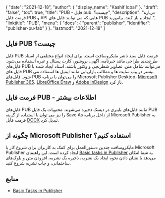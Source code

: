 {
  "date": "2021-12-18",
  "author": {
    "display_name": "Kashif Iqbal"
}،
  "draft": "false",
  "toc": true,
  "title": "PUB - فایل pub. چیست؟",
  "description": "درباره فرمت فایل PUB و API هایی که می توانند فایل های PUB ایجاد و باز کنند، بیاموزید.",
  "linktitle": "PUB",
  "menu": {
    "docs": {
      "parent": "publisher",
      "identifier": "publisher-pu-fab"
}
}،
  "lastmod": "2021-12-18"
}

## فایل PUB چیست؟

فایل PUB فرمت فایل سند ناشر مایکروسافت است. برای ایجاد انواع مختلفی از اسناد طرح‌بندی طراحی مانند خبرنامه، آگهی، بروشور، کارت پستال و غیره استفاده می‌شود. فایل‌های PUB می‌توانند شامل متن، تصاویر شطرنجی و وکتور باشند. اسناد ایجاد شده با فایل های PUB بیشتر در وب سایت ها و مطالب بازاریابی مانند ایمیل ها استفاده می شود. فایل‌های PUB را می‌توان با برنامه Microsoft Publisher Desktop، [Microsoft Publisher 365](https://www.microsoft.com/en/microsoft-365)، [LibreOffice Draw](https://www.libreoffice.org/discover/draw/) و [Adobe InDesign](https://www.adobe.com/products/indesign.html) باز کرد.

## فرمت فایل PUB - اطلاعات بیشتر

فایل‌های PUB مانند فایل‌های باینری در دیسک ذخیره می‌شوند. محتویات یک فایل PUB را نیز می توان با استفاده از گزینه Save As از داخل برنامه Microsoft Publisher به فرمت فایل [DOCX](/word-processing/docx/) تبدیل کرد.

## چگونه از Microsoft Publisher استفاده کنیم؟

مایکروسافت چندین دستورالعمل برای کمک به کاربران برای شروع کار با Microsoft Publisher ایجاد کرده است. این راهنمای [Basic tasks in Publisher](https://support.microsoft.com/en-us/office/basic-tasks-in-publisher-0e5ed249-1927-433f-a35c-63beb8216fcf) به شما امکان می‌دهد با نشان دادن نحوه ایجاد یک نشریه، ذخیره یک نشریه، افزودن متن و بلوک‌های ساختمانی، و چاپ نشریه شروع کنید.

## منابع ##

* [Basic Tasks in Publisher](https://support.microsoft.com/en-us/office/basic-tasks-in-publisher-0e5ed249-1927-433f-a35c-63beb8216fcf)



